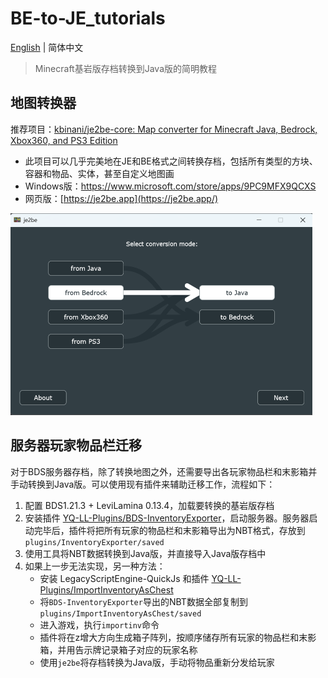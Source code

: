# BE-to-JE_tutorials

[English](README.md) | 简体中文

> Minecraft基岩版存档转换到Java版的简明教程

## 地图转换器

推荐项目：[kbinani/je2be-core: Map converter for Minecraft Java, Bedrock, Xbox360, and PS3 Edition](https://github.com/kbinani/je2be-core)

- 此项目可以几乎完美地在JE和BE格式之间转换存档，包括所有类型的方块、容器和物品、实体，甚至自定义地图画
- Windows版：https://www.microsoft.com/store/apps/9PC9MFX9QCXS
- 网页版：[https://je2be.app](https://je2be.app/)

<img src="assets/image-20240730194651156.png" alt="image-20240730194651156" style="zoom:50%;" />

## 服务器玩家物品栏迁移

对于BDS服务器存档，除了转换地图之外，还需要导出各玩家物品栏和末影箱并手动转换到Java版。可以使用现有插件来辅助迁移工作，流程如下：

1. 配置 BDS1.21.3 + LeviLamina 0.13.4，加载要转换的基岩版存档
2. 安装插件 [YQ-LL-Plugins/BDS-InventoryExporter](https://github.com/YQ-LL-Plugins/BDS-InventoryExporter)，启动服务器。服务器启动完毕后，插件将把所有玩家的物品栏和末影箱导出为NBT格式，存放到`plugins/InventoryExporter/saved`
3. 使用工具将NBT数据转换到Java版，并直接导入Java版存档中
4. 如果上一步无法实现，另一种方法：
   - 安装 LegacyScriptEngine-QuickJs 和插件 [YQ-LL-Plugins/ImportInventoryAsChest](https://github.com/YQ-LL-Plugins/ImportInventoryAsChest)
   - 将`BDS-InventoryExporter`导出的NBT数据全部复制到`plugins/ImportInventoryAsChest/saved`
   - 进入游戏，执行`importinv`命令
   - 插件将在z增大方向生成箱子阵列，按顺序储存所有玩家的物品栏和末影箱，并用告示牌记录箱子对应的玩家名称
   - 使用`je2be`将存档转换为Java版，手动将物品重新分发给玩家